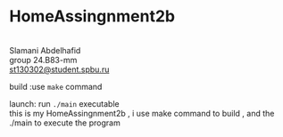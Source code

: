 # HomeAssingnment2b
</br>Slamani Abdelhafid
</br>group 24.B83-mm 
</br>st130302@student.spbu.ru

 build :use `make` command

 launch: run `./main` executable 
 </br>this is my HomeAssingnment2b , i use make command to build , and the ./main to execute the program 